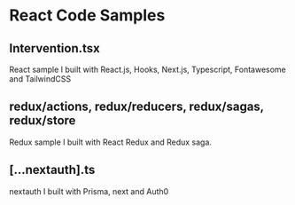 # React Code Samples

## Intervention.tsx
React sample I built with React.js, Hooks, Next.js, Typescript, Fontawesome and TailwindCSS

## redux/actions, redux/reducers, redux/sagas, redux/store
Redux sample I built with React Redux and Redux saga.

## \[...nextauth\].ts
nextauth I built with Prisma, next and Auth0
